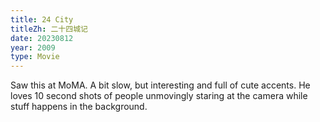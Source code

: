 ```yaml
---
title: 24 City
titleZh: 二十四城记
date: 20230812
year: 2009
type: Movie
---
```


Saw this at MoMA. A bit slow, but interesting and full of cute accents. He loves 10 second shots of people unmovingly staring at the camera while stuff happens in the background.
